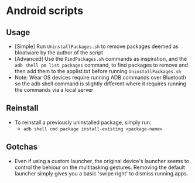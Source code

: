 # Android scripts

## Usage
- [Simple] Run `UninstallPackages.sh` to remove packages deemed as bloatware by the author of the
  script
- [Advanced] Use the `FindPackages.sh` commands as inspiration, and the `adb shell pm list packages`
  command, to find packages to remove and then add them to the applist.txt before running `UninstallPackages.sh`
- Note: Wear OS devices require running ADB commands over Bluetooth so the adb shell command is
  slightly different where it requires running the commands via a local server

## Reinstall
- To reinstall a previously uninstalled package, simply run:
   - `adb shell cmd package install-existing <package-name>`

## Gotchas
- Even if using a custom launcher, the original device's launcher seems to control the behiour on
  the multitasking gestures. Removing the default launcher simply gives you a basic 'swipe right'
  to dismiss running apps.
